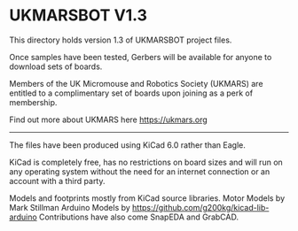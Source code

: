 # UKMARSBOT V1.3

This directory holds version 1.3 of UKMARSBOT project files.

Once samples have been tested, Gerbers will be available for anyone to download sets of boards.

Members of the UK Micromouse and Robotics Society (UKMARS) are entitled to a complimentary set of boards upon joining as a perk of membership. 

Find out more about UKMARS here https://ukmars.org

---

The files have been produced using KiCad 6.0 rather than Eagle. 

KiCad is completely free, has no restrictions on board sizes and will run on any operating system without the need for an internet connection or an account with a third party.

Models and footprints mostly from KiCad source libraries. 
Motor Models by Mark Stillman
Arduino Models by https://github.com/g200kg/kicad-lib-arduino
Contributions have also come SnapEDA and GrabCAD.

